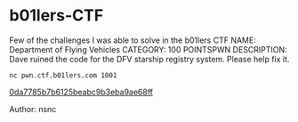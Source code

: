 # b01lers-CTF
Few of the challenges I was able to solve in the b01lers CTF
NAME: Department of Flying Vehicles
CATEGORY: 100
POINTSPWN
DESCRIPTION: Dave ruined the code for the DFV starship registry system. Please help fix it.

`nc pwn.ctf.b01lers.com 1001`

[0da7785b7b6125beabc9b3eba9ae68ff](https://storage.googleapis.com/b0ctf-deploy/dfv.tgz)

Author: nsnc
